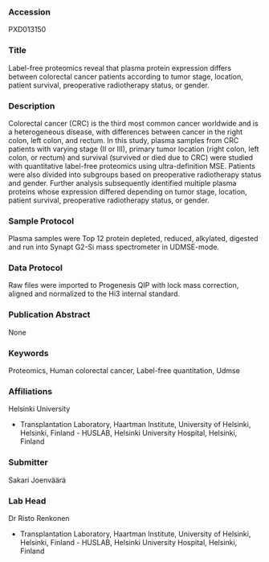 ### Accession
PXD013150

### Title
Label-free proteomics reveal that plasma protein expression differs between colorectal cancer patients according to tumor stage, location, patient survival, preoperative radiotherapy status, or gender.

### Description
Colorectal cancer (CRC) is the third most common cancer worldwide and is a heterogeneous disease, with differences between cancer in the right colon, left colon, and rectum. In this study, plasma samples from CRC patients with varying stage (II or III), primary tumor location (right colon, left colon, or rectum) and survival (survived or died due to CRC) were studied with quantitative label-free proteomics using ultra-definition MSE. Patients were also divided into subgroups based on preoperative radiotherapy status and gender. Further analysis subsequently identified multiple plasma proteins whose expression differed depending on tumor stage, location, patient survival, preoperative radiotherapy status, or gender.

### Sample Protocol
Plasma samples were Top 12 protein depleted, reduced, alkylated, digested and run into Synapt G2-Si mass spectrometer in UDMSE-mode.

### Data Protocol
Raw files were imported to Progenesis QIP with lock mass correction, aligned and normalized to the Hi3 internal standard.

### Publication Abstract
None

### Keywords
Proteomics, Human colorectal cancer, Label-free quantitation, Udmse

### Affiliations
Helsinki University
- Transplantation Laboratory, Haartman Institute, University of Helsinki, Helsinki, Finland  - HUSLAB, Helsinki University Hospital, Helsinki, Finland

### Submitter
Sakari Joenväärä

### Lab Head
Dr Risto Renkonen
- Transplantation Laboratory, Haartman Institute, University of Helsinki, Helsinki, Finland  - HUSLAB, Helsinki University Hospital, Helsinki, Finland


